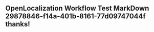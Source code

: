 <properties
ms.topic="hero-topic"
ms.test1="hero-topic"
ms.test2="test"/>

## OpenLocalization Workflow Test MarkDown 29878846-f14a-401b-8161-77d09747044f thanks!

